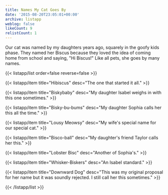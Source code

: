 ```yaml
---
title: Names My Cat Goes By
date: '2015-08-20T23:05:01+00:00'
archive: listapp
weblog: false
likeCount: 9
relistCount: 1
---
```


Our cat was named by my daughters years ago, squarely in the goofy kids phase. They named her Biscus because they loved the idea of coming home from school and saying, "Hi Biscus!" Like all pets, she goes by many names.

<!--more-->

{{< listapp/list order=false reverse=false >}}

   {{< listapp/item title="Hibiscus"
      desc="The one that started it all." >}}

   {{< listapp/item title="Biskybaby"
      desc="My daughter Isabel weighs in with this one sometimes." >}}

   {{< listapp/item title="Bisky-bu-bums"
      desc="My daughter Sophia calls her this all the time." >}}

   {{< listapp/item title="Lousy Meowsy"
      desc="My wife's special name for our special cat." >}}

   {{< listapp/item title="Bisco-ball"
      desc="My daughter's friend Taylor calls her this." >}}

   {{< listapp/item title="Lobster Bisc"
      desc="Another of Sophia's." >}}

   {{< listapp/item title="Whisker-Biskers"
      desc="An Isabel standard." >}}

   {{< listapp/item title="Downward Dog"
      desc="This was my original proposal for her name but it was soundly rejected. I still call her this sometimes." >}}

{{< /listapp/list >}}
